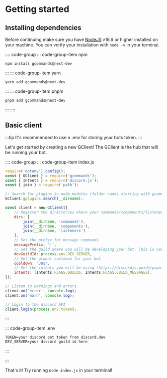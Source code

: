 # Getting started

## Installing dependencies

Before continuing make sure you have [NodeJS](https://nodejs.org/) v16.6 or higher installed on your machine. You can
verify your installation with `node -v` in your terminal.

:::: code-group
::: code-group-item npm

```sh:no-line-numbers
npm install gcommands@next-dev
```

:::
::: code-group-item yarn

```sh:no-line-numbers
yarn add gcommands@next-dev
```

:::
::: code-group-item pnpm

```sh:no-line-numbers
pnpm add gcommands@next-dev
```

:::
::::

## Basic client

:::tip 
It's recommended to use a .env for storing your bots token.
:::

Let's get started by creating a new GClient! The GClient is the hub that will be running your bot.

:::: code-group
::: code-group-item index.js

```js
require('dotenv').config();
const { GClient } = require('gcommands');
const { Intents } = require('discord.js');
const { join } = require('path');

// Search for plugins in node_modules (folder names starting with gcommands-plugin-) or plugins folder
GClient.gplugins.search(__dirname);

const client = new GClient({
	// Register the directories where your commands/components/listeners will be located.
	dirs: [
		join(__dirname, 'commands'),
		join(__dirname, 'components'),
		join(__dirname, 'listeners')
	],
	// Set the prefix for message commands
	messagePrefix: '!',
	// Set the guild where you will be developing your bot. This is usefull cause guild slash commands update instantly.
	devGuildId: process.env.DEV_SERVER,
	// Set the global cooldown for your bot
	cooldown: '30s',
	// Set the intents you will be using (https://discordjs.guide/popular-topics/intents.html#gateway-intents)
	intents: [Intents.FLAGS.GUILDS, Intents.FLAGS.GUILD_MESSAGES],
});

// Listen to warnings and errors.
client.on('error', console.log);
client.on('warn', console.log);

// Login to the discord API
client.login(process.env.token);
```
:::

::: code-group-item .env

```
TOKEN=your discord bot token from discord.dev
DEV_SERVER=your discord guild id here
```

:::

:::

That's it! Try running `node index.js` in your terminal!



